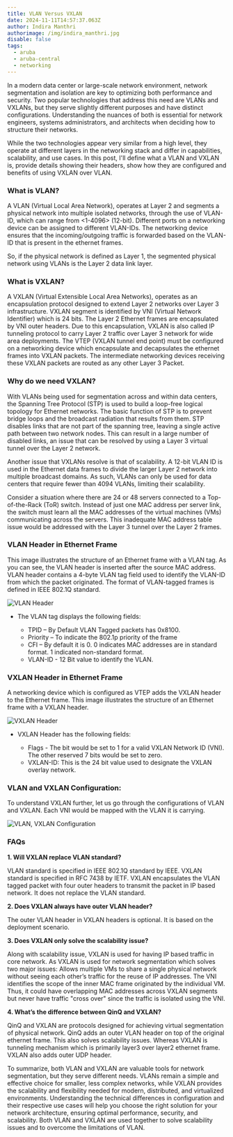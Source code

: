 ```yaml
---
title: VLAN Versus VXLAN
date: 2024-11-11T14:57:37.063Z
author: Indira Manthri
authorimage: /img/indira_manthri.jpg
disable: false
tags:
  - aruba
  - aruba-central
  - networking
---
```

In a modern data center or large-scale network environment, network segmentation and isolation are key to optimizing both performance and security. Two popular technologies that address this need are VLANs and VXLANs, but they serve slightly different purposes and have distinct configurations. Understanding the nuances of both is essential for network engineers, systems administrators, and architects when deciding how to structure their networks.

While the two technologies appear very similar from a high level, they operate at different layers in the networking stack and differ in capabilities, scalability, and use cases. In this post, I'll define what a VLAN and VXLAN is, provide details showing their headers, show how they are configured and benefits of using VXLAN over VLAN. 

### What is VLAN?

A VLAN (Virtual Local Area Network), operates at Layer 2 and segments a physical network into multiple isolated networks, through the use of VLAN-ID, which can range from <1-4096> (12-bit). Different ports on a networking device can be assigned to different VLAN-IDs. The networking device ensures that the incoming/outgoing traffic is forwarded based on the VLAN-ID that is present in the ethernet frames.

So, if the physical network is defined as Layer 1, the segmented physical network using VLANs is the Layer 2 data link layer.

### What is VXLAN?

A VXLAN (Virtual Extensible Local Area Networks),  operates as an encapsulation protocol designed to extend Layer 2 networks over Layer 3 infrastructure. VXLAN segment is identified by VNI (Virtual Network Identifier) which is 24 bits. The Layer 2 Ethernet frames are encapsulated by VNI outer headers. Due to this encapsulation, VXLAN is also called IP tunneling protocol to carry Layer 2 traffic over Layer 3 network for wide area deployments. The VTEP (VXLAN tunnel end point) must be configured on a networking device which encapsulate and decapsulates the ethernet frames into VXLAN packets. The intermediate networking devices receiving these VXLAN packets are routed as any other Layer 3 Packet. 

### Why do we need VXLAN?

With VLANs being used for segmentation across and within data centers, the Spanning Tree Protocol (STP) is used to build a loop-free logical topology for Ethernet networks. The basic function of STP is to prevent bridge loops and the broadcast radiation that results from them. STP disables links that are not part of the spanning tree, leaving a single active path between two network nodes. This can result in a large number of disabled links, an issue that can be resolved by using a Layer 3 virtual tunnel over the Layer 2 network.

Another issue that VXLANs resolve is that of scalability. A 12-bit VLAN ID is used in the Ethernet data frames to divide the larger Layer 2 network into multiple broadcast domains. As such, VLANs can only be used for data centers that require fewer than 4094 VLANs, limiting their scalability.

Consider a situation where there are 24 or 48 servers connected to a Top-of-the-Rack (ToR) switch. Instead of just one MAC address per server link, the switch must learn all the MAC addresses of the virtual machines (VMs) communicating across the servers. This inadequate MAC address table issue would be addressed with the Layer 3 tunnel over the Layer 2 frames.  

### VLAN Header in Ethernet Frame

This image illustrates the structure of an Ethernet frame with a VLAN tag. As you can see, the VLAN header is inserted after the source MAC address. VLAN header contains a 4-byte VLAN tag field used to identify the VLAN-ID from which the packet originated. The format of VLAN-tagged frames is defined in IEEE 802.1Q standard.



![VLAN Header](/img/picture1.png "VLAN Header")

* The VLAN tag displays the following fields:

  * TPID – By Default VLAN Tagged packets has 0x8100.
  * Priority – To indicate the 802.1p priority of the frame
  * CFI – By default it is 0. 0 indicates MAC addresses are in standard format. 1 indicated non-standard format.
  * VLAN-ID - 12 Bit value to identify the VLAN.

### VXLAN Header in Ethernet Frame

A networking device which is configured as VTEP adds the VXLAN header to the Ethernet frame. This image illustrates the structure of an Ethernet frame with a VXLAN header. 

![VXLAN Header](/img/picture2.png "VXLAN Header")

* VXLAN Header has the following fields:

  * Flags -  The  bit would be set to 1 for a valid VXLAN Network ID (VNI).  The other reserved 7 bits would be set to zero.
  * VXLAN-ID: This is the 24 bit value used to designate the VXLAN overlay network.

### VLAN and VXLAN Configuration:

To understand VXLAN further, let us go through the configurations of VLAN and VXLAN. 
Each VNI would be mapped with the VLAN it is carrying.

![VLAN, VXLAN Configuration](/img/picture3.png "VLAN, VXLAN Configuration")

### FAQs

**1. Will VXLAN replace VLAN standard?**

VLAN standard is specified in IEEE 802.1Q standard by IEEE.
VXLAN standard is specified in RFC 7438 by IETF.
VXLAN encapsulates the VLAN tagged packet with four outer headers to transmit the packet in IP based network. It does not replace the VLAN standard.

**2. Does VXLAN always have outer VLAN header?**

The outer VLAN header in VXLAN headers is optional. It is based on the deployment scenario.

**3. Does VXLAN only solve the scalability issue?** 

Along with scalability issue, VXLAN is used for having IP based traffic in core network. 
As VXLAN is used for network segmentation which solves two major issues:
Allows multiple VMs to share a single physical network without seeing each other’s traffic for the reuse of IP addresses.
The VNI identifies the scope of the inner MAC frame originated by the individual VM.  Thus, it could have overlapping MAC addresses across VXLAN segments but never have traffic "cross over" since the traffic is isolated using the VNI.

**4. What’s the difference between QinQ and VXLAN?**

QinQ and VXLAN are protocols designed for achieving virtual segmentation of physical network. QinQ adds an outer VLAN header on top of the original ethernet frame. This also solves scalability issues.
Whereas VXLAN is tunneling mechanism which is primarily layer3 over layer2 ethernet frame. VXLAN also adds outer UDP header.

To summarize, both VLAN and VXLAN are valuable tools for network segmentation, but they serve different needs. VLANs remain a simple and effective choice for smaller, less complex networks, while VXLAN provides the scalability and flexibility needed for modern, distributed, and virtualized environments. Understanding the technical differences in configuration and their respective use cases will help you choose the right solution for your network architecture, ensuring optimal performance, security, and scalability. Both VLAN and VXLAN are used together to solve scalability issues and to overcome the limitations of VLAN.